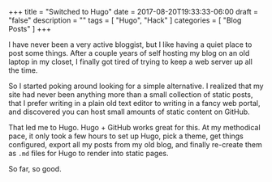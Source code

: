 +++
title = "Switched to Hugo"
date = 2017-08-20T19:33:33-06:00
draft = "false"
description = ""
tags = [ "Hugo", "Hack" ]
categories = [ "Blog Posts" ]
+++

I have never been a very active bloggist, but I like having a quiet place to 
post some things. After a couple years of self hosting my blog on an old laptop
in my closet, I finally got tired of trying to keep a web server up all the
time.

So I started poking around looking for a simple alternative. I realized that my
site had never been anything more than a small collection of static posts, that
I prefer writing in a plain old text editor to writing in a fancy web portal,
and discovered you can host small amounts of static content on GitHub.

That led me to Hugo. Hugo + GitHub works great for this. At my methodical pace,
it only took a few hours to set up Hugo, pick a theme, get things configured,
export all my posts from my old blog, and finally re-create them as `.md` files
for Hugo to render into static pages.

So far, so good.
